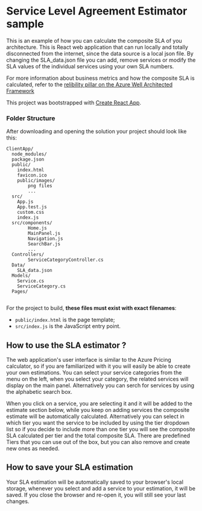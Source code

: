 # Service Level Agreement Estimator sample

This is an example of how you can calculate the composite SLA of you architecture. This is React web application that can run locally and totally disconnected from the internet, since the data source is a local json file. By changing the SLA_data.json file you can add, remove services or modify the SLA values of the individual services using your own SLA numbers.

For more information about business metrics and how the composite SLA is calculated, refer to the [relibility pillar on the Azure Well Architected Framework](https://docs.microsoft.com/azure/architecture/framework/resiliency/business-metrics#understand-service-level-agreements)

This project was bootstrapped with [Create React App](https://github.com/facebookincubator/create-react-app).

### Folder Structure

After downloading and opening the solution your project should look like this:

```
ClientApp/
  node_modules/
  package.json
  public/
    index.html
    favicon.ico
    public/images/
        png files
        ...
  src/
    App.js
    App.test.js
    custom.css
    index.js
  src/components/
        Home.js
        MainPanel.js
        Navigation.js
        SearchBar.js
        ...
  Controllers/
        ServiceCategoryController.cs
  Data/
    SLA_data.json
  Models/
    Service.cs
    ServiceCategory.cs
  Pages/
    

```

For the project to build, **these files must exist with exact filenames**:

* `public/index.html` is the page template;
* `src/index.js` is the JavaScript entry point.
 

 ## How to use the SLA estimator ?
 
 The web application's user interface is similar to the Azure Pricing calculator, so if you are familiarized with it you will easily be able to create your own estimations. You can select your service categories from the menu on the left, when you select your category, the related services will display on the main panel. Alternatively you can serch for services by using the alphabetic search box.

 When you click on a service, you are selecting it and it will be added to the estimate section below, while you keep on adding services the composite estimate will be automatically calculated. Alternatively you can select in which tier you want the service to be included by using the tier dropdown list so if you decide to include more than one tier you will see the composite SLA calculated per tier and the total composite SLA. There are predefined Tiers that you can use out of the box, but you can also remove and create new ones as needed.

 ## How to save your SLA estimation

 Your SLA estimation will be automatically saved to your browser's local storage, whenever you select and add a service to your estimation, it will be saved. If you close the browser and re-open it, you will still see your last changes.


